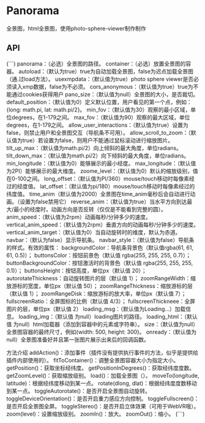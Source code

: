 # Panorama
全景图，html全景图，使用photo-sphere-viewer制作制作
## API
(```)
panorama：（必选）全景图的路径。
container：（必选）放置全景图的容器。
autoload：（默认为true）true为自动加载全景图，false为迟点加载全景图（通.过load方法）。
usexmpdata：（默认值为true）photo sphere viewer是否必须读入xmp数据，false为不必须。
cors_anonymous：（默认值为true）true为不能通过cookies获得用户
pano_size：（默认值为null）全景图的大小，是否裁切。
default_position：（默认值为0）定义默认位置，用户看见的第一个点，例如：{long: math.pi, lat: math.pi/2}。
min_fov：（默认值为30）观察的最小区域，单位degrees，在1-179之间。
max_fov：（默认值为90）观察的最大区域，单位degrees，在1-179之间。
allow_user_interactions：（默认值为true）设置为false，则禁止用户和全景图交互（导航条不可用）。
allow_scroll_to_zoom：（默认值为true）若设置为false，则用户不能通过鼠标滚动进行缩放图片。
tilt_up_max：（默认值为math.pi/2）向上倾斜的最大角度，单位radians。
tilt_down_max：（默认值为math.pi/2）向下倾斜的最大角度，单位radians。
min_longitude：（默认值为0）能够展示的最小经度。
max_longitude：（默认值为2PI）能够展示的最大维度。
zoome_level：（默认值为0）默认的缩放级别，值在0-100之间。
long_offset：（默认值为PI/360）mouse/touch移动时每像素经过的经度值。
lat_offset：（默认值为pi/180）mouse/touch移动时每像素经过的纬度值。
time_anim（默认值为2000）全景图在time_anim毫秒后会自动进行动画。（设置为false禁用它）
reverse_anim：（默认值为true）当水平方向到达最大/最小的经度时，动画方向是否反转（仅仅是不能看到完整的圆）。
anim_speed：（默认值为2rpm）动画每秒/分钟多少的速度。
vertical_anim_speed：（默认值为2rpm）垂直方向的动画每秒/分钟多少的速度。
vertical_anim_target：（默认值为0）当自动旋转时的维度，默认为赤道。
navbar：（默认为false）显示导航条。
navbar_style：（默认值为false）导航条的样式。有效的属性：
    backgroundColor：导航条背景色（默认值rgba(61, 61, 61, 0.5)）；
    buttonsColor：按钮前景色（默认值 rgba(255, 255, 255, 0.7)）；
    buttonBackgroundColor：按钮激活时的背景色（默认值 rgba(255, 255, 255, 0.1)）；
    buttonsHeight：按钮高度，单位px（默认值 20）；
    autorotateThickness：自动旋转图片的层（默认值 1）；
    zoomRangeWidth：缩放游标的宽度，单位px（默认值 50）；
    zoomRangeThickness：缩放游标的层（默认值 1）；
    zoomRangeDisk：缩放游标的放大率，单位px（默认值 7）；
    fullscreenRatio：全屏图标的比例（默认值 4/3）；
    fullscreenThickneee：全屏图片的层，单位px（默认值 2）
loading_msg：（默认值为Loading...）加载信息。
loading_img：（默认值 为null）loading图片的路径。
loading_html：（默认值 为null）html加载器（添加到容器中的元素或字符串）。
size：（默认值为null）全景图容器的最终尺寸，例如{width: 500, height: 300}。
onready：（默认值为null）全景图准备好并且第一张图片展示出来后的回调函数。
 
方法介绍
addAction()：添加事件（插件没有提供执行事件的方法，似乎是提供给插件内部使用的）。
fitToContainer()：调整全景图容器大小为指定大小。
getPosition()：获取坐标经纬度。
getPositionInDegrees()：获取经纬度度数。
getZoomLevel()：获取缩放级别。
load()：加载全景图（）。
moveTo(longitude, latitude)：根据经纬度移动到某一点。
rotate(dlong, dlat)：根据经纬度度数移动到某一点。
toggleAutorotate()：是否开启全景图自动旋转。
toggleDeviceOrientation()：是否开启重力感应方向控制。
toggleFullscreen()：是否开启全景图全屏。
toggleStereo()：是否开启立体效果（可用于WebVR哦）。
zoom(level)：设置缩放级别。
zoomIn()：放大。
zoomOut()：缩小。
(```)
